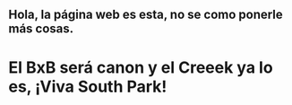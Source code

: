 <html>
 <head>
  <style> background{ color: blue} </style>
 </head>
 <body>
  <h2>Hola, la página web es esta, no se como ponerle más cosas.</h2>
  <h1>El BxB será canon y el Creeek ya lo es, ¡Viva South Park!</h1>
 </body>

</html>
